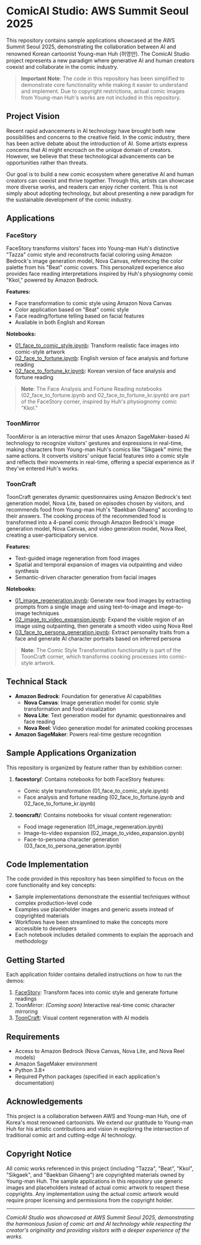# ComicAI Studio: AWS Summit Seoul 2025

This repository contains sample applications showcased at the AWS Summit Seoul 2025, demonstrating the collaboration between AI and renowned Korean cartoonist Young-man Huh (허영만). The ComicAI Studio project represents a new paradigm where generative AI and human creators coexist and collaborate in the comic industry.

> **Important Note**: The code in this repository has been simplified to demonstrate core functionality while making it easier to understand and implement. Due to copyright restrictions, actual comic images from Young-man Huh's works are not included in this repository.

## Project Vision

Recent rapid advancements in AI technology have brought both new possibilities and concerns to the creative field. In the comic industry, there has been active debate about the introduction of AI. Some artists express concerns that AI might encroach on the unique domain of creators. However, we believe that these technological advancements can be opportunities rather than threats.

Our goal is to build a new comic ecosystem where generative AI and human creators can coexist and thrive together. Through this, artists can showcase more diverse works, and readers can enjoy richer content. This is not simply about adopting technology, but about presenting a new paradigm for the sustainable development of the comic industry.

## Applications

### FaceStory

FaceStory transforms visitors' faces into Young-man Huh's distinctive "Tazza" comic style and reconstructs facial coloring using Amazon Bedrock's image generation model, Nova Canvas, referencing the color palette from his "Beat" comic covers. This personalized experience also provides face reading interpretations inspired by Huh's physiognomy comic "Kkol," powered by Amazon Bedrock.

**Features:**
- Face transformation to comic style using Amazon Nova Canvas
- Color application based on "Beat" comic style
- Face reading/fortune telling based on facial features
- Available in both English and Korean

**Notebooks:**
- [01_face_to_comic_style.ipynb](facestory/01_face_to_comic_style.ipynb): Transform realistic face images into comic-style artwork
- [02_face_to_fortune.ipynb](facestory/02_face_to_fortune.ipynb): English version of face analysis and fortune reading
- [02_face_to_fortune_kr.ipynb](facestory/02_face_to_fortune_kr.ipynb): Korean version of face analysis and fortune reading

> **Note**: The Face Analysis and Fortune Reading notebooks (02_face_to_fortune.ipynb and 02_face_to_fortune_kr.ipynb) are part of the FaceStory corner, inspired by Huh's physiognomy comic "Kkol."

### ToonMirror

ToonMirror is an interactive mirror that uses Amazon SageMaker-based AI technology to recognize visitors' gestures and expressions in real-time, making characters from Young-man Huh's comics like "Sikgaek" mimic the same actions. It converts visitors' unique facial features into a comic style and reflects their movements in real-time, offering a special experience as if they've entered Huh's works.

### ToonCraft

ToonCraft generates dynamic questionnaires using Amazon Bedrock's text generation model, Nova Lite, based on episodes chosen by visitors, and recommends food from Young-man Huh's "Baekban Gihaeng" according to their answers. The cooking process of the recommended food is transformed into a 4-panel comic through Amazon Bedrock's image generation model, Nova Canvas, and video generation model, Nova Reel, creating a user-participatory service.

**Features:**
- Text-guided image regeneration from food images
- Spatial and temporal expansion of images via outpainting and video synthesis
- Semantic-driven character generation from facial images

**Notebooks:**
- [01_image_regeneration.ipynb](tooncraft/01_image_regeneration.ipynb): Generate new food images by extracting prompts from a single image and using text-to-image and image-to-image techniques
- [02_image_to_video_expansion.ipynb](tooncraft/02_image_to_video_expansion.ipynb): Expand the visible region of an image using outpainting, then generate a smooth video using Nova Reel
- [03_face_to_persona_generation.ipynb](tooncraft/03_face_to_persona_generation.ipynb): Extract personality traits from a face and generate AI character portraits based on inferred persona

> **Note**: The Comic Style Transformation functionality is part of the ToonCraft corner, which transforms cooking processes into comic-style artwork.



## Technical Stack

- **Amazon Bedrock**: Foundation for generative AI capabilities
  - **Nova Canvas**: Image generation model for comic style transformation and food visualization
  - **Nova Lite**: Text generation model for dynamic questionnaires and face reading
  - **Nova Reel**: Video generation model for animated cooking processes
- **Amazon SageMaker**: Powers real-time gesture recognition

## Sample Applications Organization

This repository is organized by feature rather than by exhibition corner:

1. **facestory/**: Contains notebooks for both FaceStory features:
   - Comic style transformation (01_face_to_comic_style.ipynb)
   - Face analysis and fortune reading (02_face_to_fortune.ipynb and 02_face_to_fortune_kr.ipynb)

2. **tooncraft/**: Contains notebooks for visual content regeneration:
   - Food image regeneration (01_image_regeneration.ipynb)
   - Image-to-video expansion (02_image_to_video_expansion.ipynb)
   - Face-to-persona character generation (03_face_to_persona_generation.ipynb)

## Code Implementation

The code provided in this repository has been simplified to focus on the core functionality and key concepts:

- Sample implementations demonstrate the essential techniques without complex production-level code
- Examples use placeholder images and generic assets instead of copyrighted materials
- Workflows have been streamlined to make the concepts more accessible to developers
- Each notebook includes detailed comments to explain the approach and methodology

## Getting Started

Each application folder contains detailed instructions on how to run the demos:

1. [FaceStory](facestory/): Transform faces into comic style and generate fortune readings
2. ToonMirror: *(Coming soon)* Interactive real-time comic character mirroring
3. [ToonCraft](tooncraft/): Visual content regeneration with AI models


## Requirements

- Access to Amazon Bedrock (Nova Canvas, Nova Lite, and Nova Reel models)
- Amazon SageMaker environment
- Python 3.8+
- Required Python packages (specified in each application's documentation)

## Acknowledgements

This project is a collaboration between AWS and Young-man Huh, one of Korea's most renowned cartoonists. We extend our gratitude to Young-man Huh for his artistic contributions and vision in exploring the intersection of traditional comic art and cutting-edge AI technology.

## Copyright Notice

All comic works referenced in this project (including "Tazza", "Beat", "Kkol", "Sikgaek", and "Baekban Gihaeng") are copyrighted materials owned by Young-man Huh. The sample applications in this repository use generic images and placeholders instead of actual comic artwork to respect these copyrights. Any implementation using the actual comic artwork would require proper licensing and permissions from the copyright holder.

---

*ComicAI Studio was showcased at AWS Summit Seoul 2025, demonstrating the harmonious fusion of comic art and AI technology while respecting the creator's originality and providing visitors with a deeper experience of the works.*